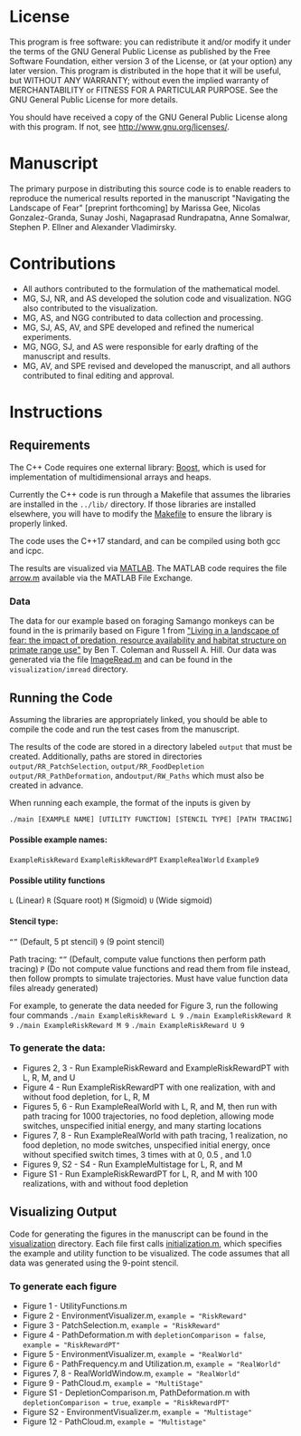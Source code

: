 # License
This program is free software: you can redistribute it and/or modify it under the terms of the GNU General Public License as published by the Free Software Foundation, either version 3 of the License, or (at your option) any later version. This program is distributed in the hope that it will be useful, but WITHOUT ANY WARRANTY; without even the implied warranty of MERCHANTABILITY or FITNESS FOR A PARTICULAR PURPOSE. See the GNU General Public License for more details.

You should have received a copy of the GNU General Public License along with this program. If not, see http://www.gnu.org/licenses/.

# Manuscript
The primary purpose in distributing this source code is to enable readers to reproduce the numerical results reported in the manuscript "Navigating the Landscape of Fear" [preprint forthcoming] by Marissa Gee, Nicolas Gonzalez-Granda, Sunay Joshi, Nagaprasad Rundrapatna, Anne Somalwar, Stephen P. Ellner and Alexander Vladimirsky.


# Contributions
- All authors contributed to the formulation of the mathematical model.
- MG, SJ, NR, and AS developed the solution code and visualization. NGG also contributed to the visualization.
- MG, AS, and NGG contributed to data collection and processing.
- MG, SJ, AS, AV, and SPE developed and refined the numerical experiments.
- MG, NGG, SJ, and AS were responsible for early drafting of the manuscript and results.
- MG, AV, and SPE revised and developed the manuscript, and all authors contributed to final editing and approval.


# Instructions
## Requirements
The C++ Code requires one external library: [Boost](http://www.boost.org/), which is used for implementation of multidimensional arrays and heaps.

Currently the C++ code is run through a Makefile that assumes the libraries are installed in the `../lib/` directory.
If those libraries are installed elsewhere, you will have to modify the [Makefile](https://github.com/eikonal-equation/Navigating_LoF/blob/main/Makefile) to ensure the library is properly linked.

The code uses the C++17 standard, and can be compiled using both gcc and icpc.

The results are visualized via [MATLAB](https://www.mathworks.com/products/matlab.html).
The MATLAB code requires the file [arrow.m](https://www.mathworks.com/matlabcentral/fileexchange/278-arrow) available via the MATLAB File Exchange.

### Data
The data for our example based on foraging Samango monkeys can be found in the is primarily based on Figure 1 from ["Living in a landscape of fear: the impact of predation, resource availability and habitat structure on primate range use"](https://doi.org/10.1016/j.anbehav.2013.11.027) by Ben T. Coleman and Russell A. Hill. Our data was generated via the file [ImageRead.m](https://github.com/eikonal-equation/Navigating_LoF/blob/main/visualization/imread/ImageRead.m)  and can be found in the `visualization/imread` directory. 

## Running the Code
Assuming the libraries are appropriately linked, you should be able to compile the code and run the test cases from the manuscript.

The results of the code are stored in a directory labeled `output` that must be created. Additionally, paths are stored in directories `output/RR_PatchSelection`, `output/RR_FoodDepletion` `output/RR_PathDeformation`, and`output/RW_Paths` which must also be created in advance.

When running each example, the format of the inputs is given by

`./main [EXAMPLE NAME] [UTILITY FUNCTION] [STENCIL TYPE] [PATH TRACING]`

#### Possible example names:
`ExampleRiskReward`
`ExampleRiskRewardPT`
`ExampleRealWorld`
`Example9`

#### Possible utility functions
`L` (Linear)
`R` (Square root)
`M` (Sigmoid)
`U` (Wide sigmoid)

#### Stencil type:
`“”` (Default, 5 pt stencil)
`9` (9 point stencil)

Path tracing:
`“”` (Default, compute value functions then perform path tracing)
`P` (Do not compute value functions and read them from file instead, then follow prompts to simulate trajectories. Must have value function data files already generated)

For example, to generate the data needed for Figure 3, run the following four commands
`./main ExampleRiskReward L 9`
`./main ExampleRiskReward R 9`
`./main ExampleRiskReward M 9`
`./main ExampleRiskReward U 9`

### To generate the data:
- Figures 2, 3 -  Run ExampleRiskReward and ExampleRiskRewardPT with L, R, M, and U 
- Figure 4 - Run ExampleRiskRewardPT with one realization,  with and without food depletion, for L, R, M
- Figures 5, 6 - Run ExampleRealWorld with L, R, and M, then run with path tracing for 1000 trajectories, no food depletion, allowing mode switches, unspecified initial energy, and many starting locations
- Figures 7, 8 - Run ExampleRealWorld with path tracing, 1 realization, no food depletion, no mode switches, unspecified initial energy, once without specified switch times, 3 times with at 0, 0.5 , and 1.0
- Figures 9, S2 - S4 - Run ExampleMultistage for L, R, and M
- Figure S1 - Run ExampleRiskRewardPT for L, R, and M with 100 realizations, with and without food depletion

## Visualizing Output
Code for generating the figures in the manuscript can be found in the [visualization](https://github.com/eikonal-equation/Navigating_LoF/blob/main/visualization) directory. Each file first calls [initialization.m](https://github.com/eikonal-equation/Navigating_LoF/blob/main/visualization/initialization.m), which specifies the example and utility function to be visualized. The code assumes that all data was generated using the 9-point stencil.

### To generate each figure
- Figure 1 - UtilityFunctions.m
- Figure 2 - EnvironmentVisualizer.m, `example = "RiskReward"`
- Figure 3 - PatchSelection.m, `example = "RiskReward"`
- Figure 4 - PathDeformation.m with `depletionComparison = false`, `example = "RiskRewardPT"`
- Figure 5 - EnvironmentVisualizer.m, `example = "RealWorld"`
- Figure 6 - PathFrequency.m and Utilization.m, `example = "RealWorld"`
- Figures 7, 8 - RealWorldWindow.m, `example = "RealWorld"`
- Figure 9 - PathCloud.m, `example = "MultiStage"`
- Figure S1 - DepletionComparison.m, PathDeformation.m with `depletionComparison = true`, `example = "RiskRewardPT"`
- Figure S2 - EnvironmentVisualizer.m, `example = "Multistage"`
- Figure 12 - PathCloud.m, `example = "Multistage"`
